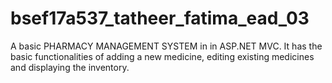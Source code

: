 # bsef17a537_tatheer_fatima_ead_03
A basic PHARMACY MANAGEMENT SYSTEM in in ASP.NET MVC. It has the basic functionalities of adding a new medicine, editing existing medicines and displaying the inventory.
